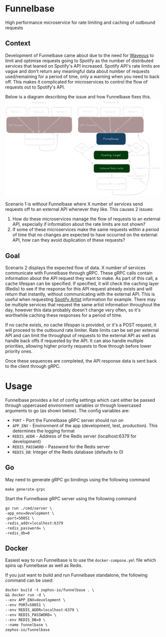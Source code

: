 # Funnelbase

High performance microservice for rate limiting and caching of outbound requests

## Context

Development of Funnelbase came about due to the need for [Waveous](https://waveous.com/) to limit and optimise requests
going to Spotify as the number of distributed services that leaned on Spotify's API increased. Spotify API's rate limits
are vague and don't return any meaningful data about number of requests used/remaining for a period of time, only a
warning when you need to back off. This makes it complicated for microservices to control the flow of requests out to
Spotify's API.

Below is a diagram describing the issue and how Funnelbase fixes this.
![Diagram describing the issue and how Funnelbase fixes this](./assets/context-dark.png)

Scenario 1 is without Funnelbase where X number of services send requests off to an external API whenever they like.
This causes 2 issues:

1. How do these microservices manage the flow of requests to an external API, especially if information about the rate
   limits are not shown?
2. If some of these microservices make the same requests within a period of time that no changes are expected to have
   occurred on the external API, how can they avoid duplication of these requests?

## Goal

Scenario 2 displays the expected flow of data. X number of services communicate with Funnelbase through gRPC. These gRPC
calls contain information about the API request they want to make. As part of this call, a cache lifespan can be
specified. If specified, it will check the caching layer (Redis) to see if the response for this API request already
exists and will return that instantly, without communicating with the external API. This is useful when
requesting [Spotify Artist](https://developer.spotify.com/documentation/web-api/reference/get-an-artist) information for
example. There may be multiple services that request the same artist information throughout the day, however this data
probably doesn't change very often, so it's worthwhile caching these responses for a period of time.

If no cache exists, no cache lifespan is provided, or it's a POST request, it will proceed to the outbound rate limiter.
Rate limits can be set per external API and can limit the throughput of requests to the external API as well as handle
back offs if requested by the API. It can also handle multiple priorities, allowing higher priority requests to flow
through before lower priority ones.

Once these sequences are completed, the API response data is sent back to the client through gRPC.

# Usage

Funnelbase provides a list of config settings which cant either be passed through uppercased environment variables or
through lowercased arguments to go (as shown below). The config variables are:

- `PORT` - Port the Funnelbase gRPC server should run on
- `APP_ENV` - Environment of the app (development, test, production). This determines the logging format
- `REDIS_ADDR` - Address of the Redis server (localhost:6379 for development)
- `REDIS_PASSWORD` - Password for the Redis server
- `REDIS_DB`: Integer of the Redis database (defaults to 0)

## Go
May need to generate gRPC go bindings using the following command
```shell
make generate-grpc
```

Start the Funnelbase gRPC server using the following command
```shell
go run ./cmd/server \
-app_env=development \
-port=50051 \
-redis_addr=localhost:6379 
-redis_password= \
-redis_db=0
```
## Docker

Easiest way to run Funnelbase is to use the `docker-compose.yml` file which spins up Funnelbase as well as Redis.

If you just want to build and run Funnelbase standalone, the following command can be used:

```shell
docker build -t zephos-io/funnelbase . \
&& docker run -d \
--env APP_ENV=development \
--env PORT=50051 \
--env REDIS_ADDR=localhost:6379 \
--env REDIS_PASSWORD= \
--env REDIS_DB=0 \
--name funnelbase \
zephos-io/funnelbase
```